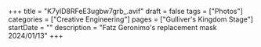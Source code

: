 +++
title = "K7ylD8RFeE3ugbw7grb_.avif"
draft = false
tags = ["Photos"]
categories = ["Creative Engineering"]
pages = ["Gulliver's Kingdom Stage"]
startDate = ""
description = "Fatz Geronimo's replacement mask 2024/01/13"
+++
